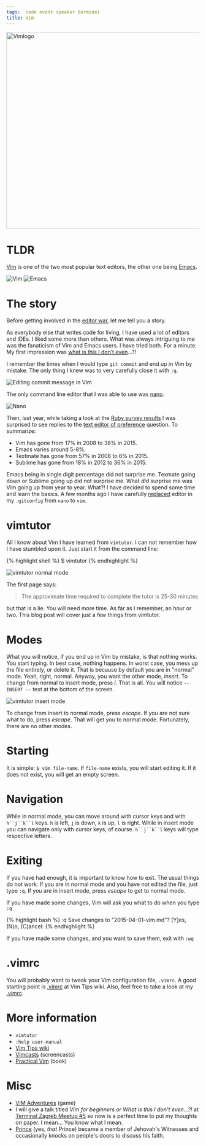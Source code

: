 ```yaml
---
tags:  code event speaker terminal
title: Vim
---
```

<a title="By User:D0ktorz [GPL (http://www.gnu.org/licenses/gpl.html)], via Wikimedia Commons" href="https://commons.wikimedia.org/wiki/File%3AVimlogo.svg"><img width="512" alt="Vimlogo" src="//upload.wikimedia.org/wikipedia/commons/thumb/9/9f/Vimlogo.svg/512px-Vimlogo.svg.png"/></a>

# TLDR

[Vim](https://en.wikipedia.org/wiki/Vim_(text_editor)) is one of the two most popular text editors, the other one being [Emacs](https://en.wikipedia.org/wiki/Emacs).

![Vim](/assets/vim.png "Vim")
![Emacs](/assets/emacs.png "Emacs")

# The story

Before getting involved in the [editor war](https://en.wikipedia.org/wiki/Editor_war), let me tell you a story.

As everybody else that writes code for living, I have used a lot of editors and IDEs. I liked some more than others. What was always intriguing to me was the fanaticism of Vim and Emacs users. I have tried both. For a minute. My first impression was [what is this I don’t even](http://knowyourmeme.com/memes/what-is-this-i-dont-even)...?!

I remember the times when I would type `git commit` and end up in Vim by mistake. The only thing I knew was to very carefully close it with `:q`.

![Editing commit message in Vim](/assets/git-commit-vim.png "Editing commit message in Vim")

The only command line editor that I was able to use was [nano](https://en.wikipedia.org/wiki/GNU_nano).

![Nano](/assets/nano.png "Nano")

Then, last year, while taking a look at the [Ruby survey results](http://www.askr.me/ruby) I was surprised to see replies to the [text editor of preference](http://www.askr.me/ruby#6) question. To summarize:

- Vim has gone from 17% in 2008 to 38% in 2015.
- Emacs varies around 5-8%.
- Textmate has gone from 57% in 2008 to 6% in 2015.
- Sublime has gone from 18% in 2012 to 36% in 2015.

Emacs being in single digit percentage did not surprise me. Texmate going down or Sublime going up did not surprise me. What *did* surprise me was Vim going up from year to year. What?! I have decided to spend some time and learn the basics. A few months ago I have carefully [replaced](https://github.com/zeljkofilipin/dotfiles/commit/a21f4bb5834695dafba64e7c59a05694eaf52fdc) editor in my `.gitconfig` from `nano` to `vim`.

# vimtutor

All I know about Vim I have learned from `vimtutor`. I can not remember how I have stumbled upon it. Just start it from the command line:

{% highlight shell %}
$ vimtutor
{% endhighlight %}

![vimtutor normal mode](/assets/vimtutor-normal.png "vimtutor normal mode")

The first page says:

> The approximate time required to complete the tutor is 25-30 minutes

but that is a lie. You will need more time. As far as I remember, an hour or two. This blog post will cover just a few things from vimtutor.

# Modes

What you will notice, if you end up in Vim by mistake, is that nothing works. You start typing. In best case, nothing happens. In worst case, you mess up the file entirely, or delete it. That is because by default you are in "normal" mode. Yeah, right, normal. Anyway, you want the other mode, *insert*. To change from normal to insert mode, press *i*. That is all. You will notice `-- INSERT --` text at the bottom of the screen.

![vimtutor insert mode](/assets/vimtutor-insert.png "vimtutor insert mode")

To change from insert to normal mode, press *escape*. If you are not sure what to do, press *escape*. That will get you to normal mode. Fortunately, there are no other modes.

# Starting

It is simple: `$ vim file-name`. If `file-name` exists, you will start editing it. If it does not exist, you will get an empty screen.

# Navigation

While in normal mode, you can move around with cursor keys and with `h``j``k``l` keys. `h` is left, `j` is down, `k` is up, `l` is right. While in insert mode you can navigate only with cursor keys, of course. `h``j``k``l` keys will type respective letters.

# Exiting

If you have had enough, it is important to know how to exit. The usual things do not work. If you are in normal mode and you have not edited the file, just type `:q`. If you are in insert mode, press *escape* to get to normal mode.

If you have made some changes, Vim will ask you what to do when you type `:q`

{% highlight bash %}
:q
Save changes to "2015-04-01-vim.md"?
[Y]es, (N)o, (C)ancel: 
{% endhighlight %}

If you have made some changes, and you want to save them, exit with `:wq`

# .vimrc

You will probably want to tweak your Vim configuration file, `.vimrc`. A good starting point is [.vimrc](http://vim.wikia.com/wiki/Example_vimrc) at Vim Tips wiki. Also, feel free to take a look at my [.vimrc](https://github.com/zeljkofilipin/dotfiles/blob/master/.vimrc).

# More information

- `vimtutor`
- `:help user-manual`
- [Vim Tips wiki](http://vim.wikia.com/wiki/Vim_Tips_Wiki)
- [Vimcasts](http://vimcasts.org/) (screencasts)
- [Practical Vim](https://pragprog.com/book/dnvim/practical-vim) (book)

# Misc

- [VIM Adventures](http://vim-adventures.com/) (game)
- I will give a talk titled *Vim for beginners or What is this I don’t even...?!* at [Terminal Zagreb Meetup #5](http://www.meetup.com/terminal-zg/events/221415994/) so now is a perfect time to put my thoughts on paper. I mean... You know what I mean.
- [Prince](https://en.wikipedia.org/wiki/Prince_(musician)#Personal_life) (yes, _that_ Prince) became a member of Jehovah's Witnesses and occasionally knocks on people's doors to discuss his faith.
